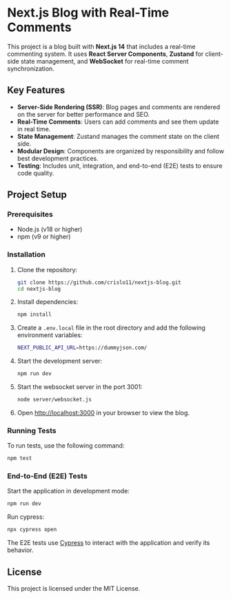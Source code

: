 # Next.js Blog with Real-Time Comments

This project is a blog built with **Next.js 14** that includes a real-time commenting system. It uses **React Server Components**, **Zustand** for client-side state management, and **WebSocket** for real-time comment synchronization.

## Key Features

- **Server-Side Rendering (SSR)**: Blog pages and comments are rendered on the server for better performance and SEO.
- **Real-Time Comments**: Users can add comments and see them update in real time.
- **State Management**: Zustand manages the comment state on the client side.
- **Modular Design**: Components are organized by responsibility and follow best development practices.
- **Testing**: Includes unit, integration, and end-to-end (E2E) tests to ensure code quality.


## Project Setup

### Prerequisites

- Node.js (v18 or higher)
- npm (v9 or higher)

### Installation

1. Clone the repository:

   ```bash
   git clone https://github.com/crislo11/nextjs-blog.git
   cd nextjs-blog

2. Install dependencies:

   ```bash
   npm install
   ```

3. Create a `.env.local` file in the root directory and add the following environment variables:

   ```bash
   NEXT_PUBLIC_API_URL=https://dummyjson.com/
   ```

4. Start the development server:

   ```bash
   npm run dev
   ```

5. Start the websocket server in the port 3001:

   ```bash
   node server/websocket.js
   ```

6. Open [http://localhost:3000](http://localhost:3000) in your browser to view the blog.

### Running Tests

To run tests, use the following command:

```bash
npm test
```

### End-to-End (E2E) Tests

Start the application in development mode:

```bash
npm run dev
```

Run cypress:

```bash
npx cypress open
```

The E2E tests use [Cypress](https://www.cypress.io/) to interact with the application and verify its behavior.

## License

This project is licensed under the MIT License.
